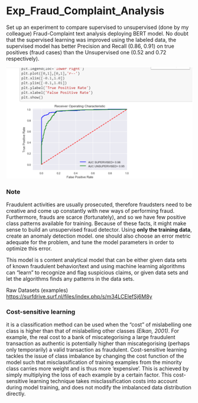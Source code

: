 # Exp_Fraud_Complaint_Analysis
Set up an experiment to compare supervised to unsupervised (done by my colleague) Fraud-Complaint text analysis deploying BERT model. No doubt that the supervised learning was improved using the labeled data, the supervised model has better Precision and Recall (0.86, 0.91) on true positives (fraud cases) than the Unsupervised one (0.52 and 0.72 respectively).

![Image](https://github.com/Shahabks/Exp_Fraud_Complaint_Analysis/blob/master/wqawsqw.png)

### Note
Fraudulent activities are usually prosecuted, therefore fraudsters need to be creative and come up constantly with new ways of performing fraud. Furthermore, frauds are scarce (fortunately), and so we have few positive class patterns available for training. Because of these facts, it might make sense to build an unsupervised fraud detector. Using **only the training data**, create an anomaly detection model. one should also choose an error metric adequate for the problem, and tune the model parameters in order to optimize this error.

This model is s content analytical model that can be either given data sets of known fraudulent behavior/text and using machine learning algorithms can “learn” to recognize and flag suspicious claims, or given data sets and let the algorithms finds any patterns in the data sets. 

Raw Datasets (examples) https://surfdrive.surf.nl/files/index.php/s/m34LCElefSj6M8y

### Cost-sensitive learning 
it is a classification method can be used when the
“cost” of mislabelling one class is higher than that
of mislabelling other classes *(Elkan, 2001)*. For example, the real cost to a bank
of miscategorising a large fraudulent transaction
as authentic is potentially higher than miscategorising (perhaps only temporarily) a valid transaction as fraudulent. Cost-sensitive learning tackles the issue of class imbalance by changing the
cost function of the model such that misclassification of training examples from the minority
class carries more weight and is thus more ‘expensive’. This is achieved by simply multiplying
the loss of each example by a certain factor. This
cost-sensitive learning technique takes misclassification costs into account during model training,
and does not modify the imbalanced data distribution directly.
